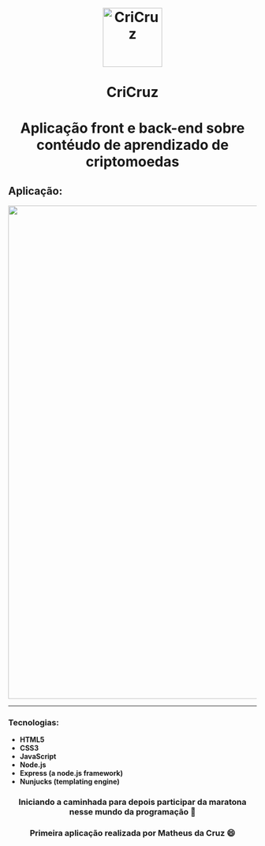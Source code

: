 <h1 align="center">
<br>
  <img src="https://icons-for-free.com/iconfiles/png/512/btc+coin+crypto+icon-1320162856490699468.png" alt="CriCruz" width="120">
<br>
<br>
CriCruz
</h1>

# <p align="center"> Aplicação front e back-end sobre contéudo de aprendizado de criptomoedas</p>

## Aplicação: 

<p align="center">
  <img src="https://github.com/mathwcruz/CriCruz/blob/master/GIF_Web.gif" width="1000px"/>
</p>

<hr />

### Tecnologias:
- **HTML5**
- **CSS3**
- **JavaScript**
- **Node.js**
- **Express (a node.js framework)**
- **Nunjucks (templating engine)**

 ### <p align="center">Iniciando a caminhada para depois participar da maratona nesse mundo da programação 🏃‍</p>

 ### <p align="center">Primeira aplicação realizada por Matheus da Cruz 😄</p>
